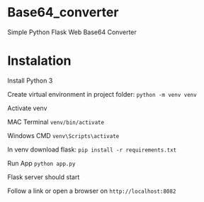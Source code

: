 # Base64_converter
Simple Python Flask Web Base64 Converter

# Instalation
Install Python 3

Create virtual environment in project folder:
`python -m venv venv`

Activate venv

MAC Terminal `venv/bin/activate`

Windows CMD `venv\Scripts\activate`

In venv download flask:
`pip install -r requirements.txt`

Run App `python app.py`

Flask server should start

Follow a link or open a browser on `http://localhost:8082`
